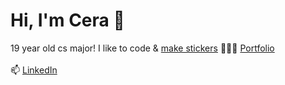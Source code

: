 # Hi, I'm Cera 👋
19 year old cs major! I like to code & <a href="https://www.etsy.com/shop/ceraprints?section_id=30167282">make stickers</a> 
 👩🏻‍💻  [Portfolio](https://cerasamson.github.io/) <br> <br>
 📫  [LinkedIn](https://www.linkedin.com/in/cerasamson/) <br>

<!--
**cerasamson/cerasamson** is a ✨ _special_ ✨ repository because its `README.md` (this file) appears on your GitHub profile.

Here are some ideas to get you started:

- 🔭 I’m currently working on ...
- 🌱 I’m currently learning ...
- 👯 I’m looking to collaborate on ...
- 🤔 I’m looking for help with ...
- 💬 Ask me about ...
- 📫 How to reach me: ...
- 😄 Pronouns: ...
- ⚡ Fun fact: ...
-->
